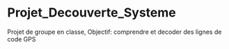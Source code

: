 # Projet_Decouverte_Systeme
Projet de groupe en classe, Objectif: comprendre et decoder des lignes de code GPS
